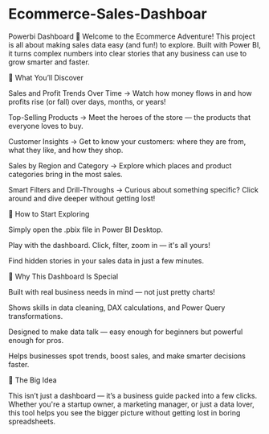 # Ecommerce-Sales-Dashboar
Powerbi Dashboard
🌟 Welcome to the Ecommerce Adventure!
This project is all about making sales data easy (and fun!) to explore. Built with Power BI, it turns complex numbers into clear stories that any business can use to grow smarter and faster.

🔹 What You’ll Discover

Sales and Profit Trends Over Time
→ Watch how money flows in and how profits rise (or fall) over days, months, or years!

Top-Selling Products
→ Meet the heroes of the store — the products that everyone loves to buy.

Customer Insights
→ Get to know your customers: where they are from, what they like, and how they shop.

Sales by Region and Category
→ Explore which places and product categories bring in the most sales.

Smart Filters and Drill-Throughs
→ Curious about something specific? Click around and dive deeper without getting lost!

🔹 How to Start Exploring

Simply open the .pbix file in Power BI Desktop.

Play with the dashboard. Click, filter, zoom in — it's all yours!

Find hidden stories in your sales data in just a few minutes.

🔹 Why This Dashboard Is Special

Built with real business needs in mind — not just pretty charts!

Shows skills in data cleaning, DAX calculations, and Power Query transformations.

Designed to make data talk — easy enough for beginners but powerful enough for pros.

Helps businesses spot trends, boost sales, and make smarter decisions faster.

🔹 The Big Idea

This isn’t just a dashboard — it’s a business guide packed into a few clicks. Whether you're a startup owner, a marketing manager, or just a data lover, this tool helps you see the bigger picture without getting lost in boring spreadsheets.
